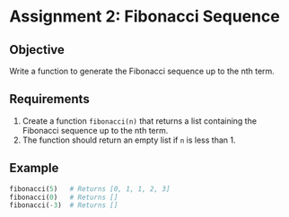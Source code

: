 # Assignment 2: Fibonacci Sequence

## Objective
Write a function to generate the Fibonacci sequence up to the nth term.

## Requirements
1. Create a function `fibonacci(n)` that returns a list containing the Fibonacci sequence up to the nth term.
2. The function should return an empty list if `n` is less than 1.

## Example
```python
fibonacci(5)   # Returns [0, 1, 1, 2, 3]
fibonacci(0)   # Returns []
fibonacci(-3)  # Returns []
